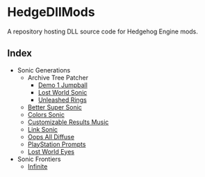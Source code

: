 # HedgeDllMods
A repository hosting DLL source code for Hedgehog Engine mods.

## Index
- Sonic Generations
  - Archive Tree Patcher
    - [Demo 1 Jumpball](Source/bb/ArchiveTreePatcher/Demo1Jumpball)
    - [Lost World Sonic](Source/bb/ArchiveTreePatcher/SLWSonic)
    - [Unleashed Rings](Source/bb/ArchiveTreePatcher/UnleashedRings)
  - [Better Super Sonic](Source/bb/BetterSuperSonic)
  - [Colors Sonic](Source/bb/ColorsSonic)
  - [Customizable Results Music](Source/bb/CustomizableResultsMusic)
  - [Link Sonic](Source/bb/LinkSonic)
  - [Oops All Diffuse](Source/bb/OopsAllDiffuse)
  - [PlayStation Prompts](Source/bb/PlayStationPrompts)
  - [Lost World Eyes](Source/bb/SLWEyes)
- Sonic Frontiers
  - [Infinite](Source/rangers/Infinite)
